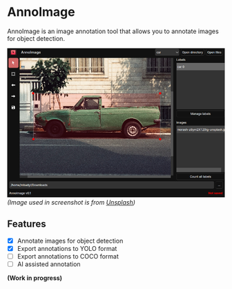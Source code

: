# AnnoImage

AnnoImage is an image annotation tool that allows you to annotate images for object detection.

![AnnoImage](./screenshot.png)
*(Image used in screenshot is from [Unsplash](https://unsplash.com/photos/green-single-cab-pickup-truck-parked-beside-building-z8ym2XTZ0ig?utm_content=creditShareLink&utm_medium=referral&utm_source=unsplash))*

## Features

- [x] Annotate images for object detection
- [x] Export annotations to YOLO format
- [ ] Export annotations to COCO format
- [ ] AI assisted annotation

**(Work in progress)**
